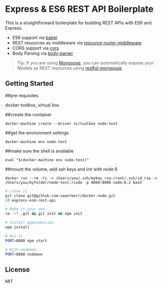 Express & ES6 REST API Boilerplate
==================================


This is a straightforward boilerplate for building REST APIs with ES6 and Express.


- ES6 support via [babel](https://babeljs.io)
- REST resources as middleware via [resource-router-middleware](https://github.com/developit/resource-router-middleware)
- CORS support via [cors](https://github.com/troygoode/node-cors)
- Body Parsing via [body-parser](https://github.com/expressjs/body-parser)

> Tip: If you are using [Mongoose](https://github.com/Automattic/mongoose), you can automatically expose your Models as REST resources using [restful-mongoose](https://git.io/restful-mongoose).

Getting Started
---------------

##pre requisites

docker toolbox,
virtual box

##create the container

```
docker-machine create --driver virtualbox node-test
```

##get the environment settings

```
docker-machine env node-test

```

##make sure the shell is available

```
eval "$(docker-machine env node-test)"

```

##mount the volume, add ssh keys and init with node 6

```
docker run --rm -ti -v /Users/you/.ssh/mykey_rsa:/root/.ssh/id_rsa -v /Users/you/myfolder/node-test:/code -p 8080:8080 node:6.2 bash
```


```sh
# clone it
git clone git@github.com:seanrkerr/docker-node.git
cd express-es6-rest-api

# Make it your own
rm -rf .git && git init && npm init

# Install dependencies
npm install

# Run it
PORT=8080 npm start

# With nodemon:
PORT=8080 nodemon
```




License
-------

MIT
